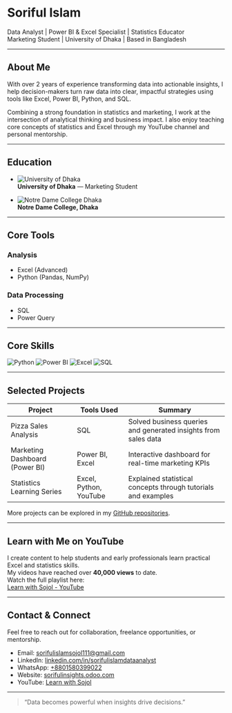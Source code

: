 # Soriful Islam

Data Analyst | Power BI & Excel Specialist | Statistics Educator  
Marketing Student | University of Dhaka | Based in Bangladesh

---

## About Me

With over 2 years of experience transforming data into actionable insights, I help decision-makers turn raw data into clear, impactful strategies using tools like Excel, Power BI, Python, and SQL.

Combining a strong foundation in statistics and marketing, I work at the intersection of analytical thinking and business impact. I also enjoy teaching core concepts of statistics and Excel through my YouTube channel and personal mentorship.

---

## Education

- ![University of Dhaka](https://upload.wikimedia.org/wikipedia/commons/thumb/4/4a/University_of_Dhaka_Logo.svg/120px-University_of_Dhaka_Logo.svg.png)  
  **University of Dhaka** — Marketing Student  

- ![Notre Dame College Dhaka](https://upload.wikimedia.org/wikipedia/en/thumb/7/7a/Notre_Dame_College_Logo.svg/120px-Notre_Dame_College_Logo.svg.png)  
  **Notre Dame College, Dhaka**

---

## Core Tools

### Analysis  
- Excel (Advanced)  
- Python (Pandas, NumPy)  

### Data Processing  
- SQL  
- Power Query

---

## Core Skills

<p>
  <img src="https://img.shields.io/badge/Python-3776AB?style=for-the-badge&logo=python&logoColor=white" alt="Python">
  <img src="https://img.shields.io/badge/Power%20BI-F2C811?style=for-the-badge&logo=powerbi&logoColor=black" alt="Power BI">
  <img src="https://img.shields.io/badge/Microsoft%20Excel-217346?style=for-the-badge&logo=microsoft-excel&logoColor=white" alt="Excel">
  <img src="https://img.shields.io/badge/SQL-336791?style=for-the-badge&logo=postgresql&logoColor=white" alt="SQL">
</p>

---

## Selected Projects

| Project                        | Tools Used              | Summary                                                   |
|-------------------------------|-------------------------|-----------------------------------------------------------|
| Pizza Sales Analysis           | SQL                     | Solved business queries and generated insights from sales data |
| Marketing Dashboard (Power BI)| Power BI, Excel         | Interactive dashboard for real-time marketing KPIs        |
| Statistics Learning Series     | Excel, Python, YouTube  | Explained statistical concepts through tutorials and examples |

More projects can be explored in my [GitHub repositories](https://github.com/sorifulislam111).

---

## Learn with Me on YouTube

I create content to help students and early professionals learn practical Excel and statistics skills.  
My videos have reached over **40,000 views** to date.  
Watch the full playlist here:  
[Learn with Sojol - YouTube](https://youtube.com/playlist?list=PLi42vxQIJgabsAYz2CFv13yzOmVoHnuPc&si=-YVr4w_3134ypt4E)

---

## Contact & Connect

Feel free to reach out for collaboration, freelance opportunities, or mentorship.

- Email: [sorifulislamsojol111@gmail.com](mailto:sorifulislamsojol111@gmail.com)  
- LinkedIn: [linkedin.com/in/sorifulislamdataanalyst](https://www.linkedin.com/in/sorifulislamdataanalyst/)  
- WhatsApp: [+8801580399022](https://wa.me/8801580399022)  
- Website: [sorifulinsights.odoo.com](https://sorifulinsights.odoo.com)  
- YouTube: [Learn with Sojol](https://youtube.com/playlist?list=PLi42vxQIJgabsAYz2CFv13yzOmVoHnuPc&si=-YVr4w_3134ypt4E)

---

> “Data becomes powerful when insights drive decisions.”
